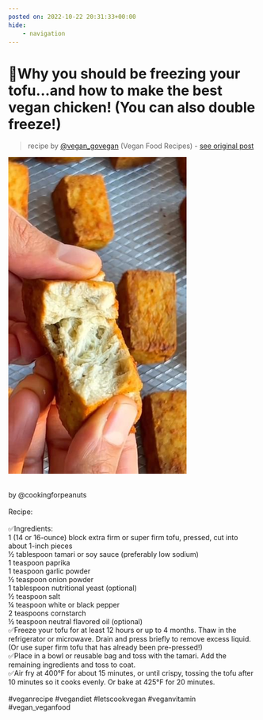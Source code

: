 ```yaml
---
posted on: 2022-10-22 20:31:33+00:00
hide:
    - navigation
---
```


# 🥶Why you should be freezing your tofu…and how to make the best vegan chicken! (You can also double freeze!)  

> recipe by [@vegan_govegan](https://www.instagram.com/vegan_govegan/) 
(Vegan Food Recipes) - [see original post](https://instagram.com/p/CkB4uNfKZoW)

![](../img/vegan_govegan_22-10-2022_2010.png)

\
by @cookingforpeanuts \
\
Recipe:\
\
✅Ingredients:\
1 (14 or 16-ounce) block extra firm or super firm tofu, pressed, cut into about 1-inch pieces \
½ tablespoon tamari or soy sauce (preferably low sodium)\
1 teaspoon paprika\
1 teaspoon garlic powder\
½ teaspoon onion powder\
1 tablespoon nutritional yeast (optional)\
½ teaspoon salt\
¼ teaspoon white or black pepper\
2 teaspoons cornstarch\
½ teaspoon neutral flavored oil (optional)\
✅Freeze your tofu for at least 12 hours or up to 4 months. Thaw in the refrigerator or microwave. Drain and press briefly to remove excess liquid. (Or use super firm tofu that has already been pre-pressed!)\
✅Place in a bowl or reusable bag and toss with the tamari. Add the remaining ingredients and toss to coat. \
✅Air fry at 400°F for about 15 minutes, or until crispy, tossing the tofu after 10 minutes so it cooks evenly. Or bake at 425°F for 20 minutes.\
\
\#veganrecipe \#vegandiet \#letscookvegan \#veganvitamin \#vegan_veganfood 